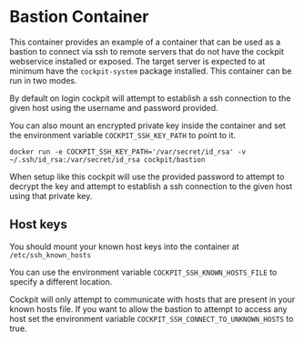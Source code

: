 Bastion Container
====================

This container provides an example of a container that can be used as a bastion to connect via ssh to remote servers that do not have the cockpit webservice installed or exposed. The target server is expected to at minimum have the `cockpit-system` package installed. This container can be run in two modes.

By default on login cockpit will attempt to establish a ssh connection to the given host using the username and password provided.

You can also mount an encrypted private key inside the container and set the environment variable `COCKPIT_SSH_KEY_PATH` to point to it.

`docker run -e COCKPIT_SSH_KEY_PATH='/var/secret/id_rsa' -v ~/.ssh/id_rsa:/var/secret/id_rsa cockpit/bastion`

When setup like this cockpit will use the provided password to attempt to decrypt the key and attempt to establish a ssh connection to the given host using that private key.


Host keys
--------------------

You should mount your known host keys into the container at `/etc/ssh_known_hosts`

You can use the environment variable `COCKPIT_SSH_KNOWN_HOSTS_FILE` to specify a different location.

Cockpit will only attempt to communicate with hosts that are present in your known hosts file. If you want to allow the bastion to attempt to access any host set the environment variable `COCKPIT_SSH_CONNECT_TO_UNKNOWN_HOSTS` to true.
